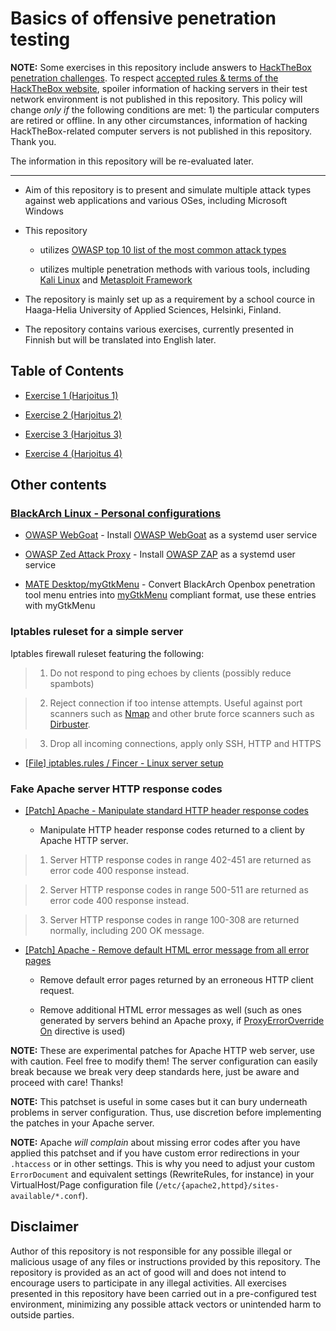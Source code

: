 # Basics of offensive penetration testing

**NOTE:** Some exercises in this repository include answers to [HackTheBox penetration challenges](https://www.hackthebox.eu/). To respect [accepted rules & terms of the HackTheBox website](https://www.hackthebox.eu/tos), spoiler information of hacking servers in their test network environment is not published in this repository. This policy will change *only if* the following conditions are met: 1) the particular computers are retired or offline. In any other circumstances, information of hacking HackTheBox-related computer servers is not published in this repository. Thank you.

The information in this repository will be re-evaluated later.

-------------------

- Aim of this repository is to present and simulate multiple attack types against web applications and various OSes, including Microsoft Windows

- This repository 

  - utilizes [OWASP top 10 list of the most common attack types](https://www.owasp.org/images/7/72/OWASP_Top_10-2017_%28en%29.pdf.pdf)

  - utilizes multiple penetration methods with various tools, including [Kali Linux](https://www.kali.org) and [Metasploit Framework](https://www.metasploit.com)

- The repository is mainly set up as a requirement by a school cource in Haaga-Helia University of Applied Sciences, Helsinki, Finland.

- The repository contains various exercises, currently presented in Finnish but will be translated into English later.

## Table of Contents

- [Exercise 1 (Harjoitus 1)](exercises/h1.md)

- [Exercise 2 (Harjoitus 2)](exercises/h2.md)

- [Exercise 3 (Harjoitus 3)](exercises/h3.md)

- [Exercise 4 (Harjoitus 4)](exercises/h4.md)

## Other contents

### [BlackArch Linux - Personal configurations](blackarch/)

  - [OWASP WebGoat](blackarch/webgoat) - Install [OWASP WebGoat](https://www.owasp.org/index.php/Category:OWASP_WebGoat_Project) as a systemd user service
  
  - [OWASP Zed Attack Proxy](blackarch/zaproxy-systemd) - Install [OWASP ZAP](https://www.owasp.org/index.php/OWASP_Zed_Attack_Proxy_Project) as a systemd user service
  
  - [MATE Desktop/myGtkMenu](blackarch/mate-desktop) - Convert BlackArch Openbox penetration tool menu entries into [myGtkMenu](https://sites.google.com/site/jvinla/mygtkmenu) compliant format, use these entries with myGtkMenu
  
### Iptables ruleset for a simple server

Iptables firewall ruleset featuring the following:

> 1) Do not respond to ping echoes by clients (possibly reduce spambots)

> 2) Reject connection if too intense attempts. Useful against port scanners such as [Nmap](https://nmap.org/) and other brute force scanners such as [Dirbuster](https://www.owasp.org/index.php/Category:OWASP_DirBuster_Project).

> 3) Drop all incoming connections, apply only SSH, HTTP and HTTPS

- [[File] iptables.rules / Fincer - Linux server setup](https://github.com/Fincer/linux-server-setup/blob/master/other/iptables.rules)

### Fake Apache server HTTP response codes

- [[Patch] Apache - Manipulate standard HTTP header response codes](https://github.com/Fincer/linux-server-setup/blob/master/patches/patch_apache_break_http_code_standard.patch)

  - Manipulate HTTP header response codes returned to a client by Apache HTTP server.
  
> 1) Server HTTP response codes in range 402-451 are returned as error code 400 response instead.
  
> 2) Server HTTP response codes in range 500-511 are returned as error code 400 response instead.
  
> 3) Server HTTP response codes in range 100-308 are returned normally, including 200 OK message.

- [[Patch] Apache - Remove default HTML error message from all error pages](https://github.com/Fincer/linux-server-setup/blob/master/patches/patch_apache_disable_html_errormsg.patch)

  - Remove default error pages returned by an erroneous HTTP client request.
  
  - Remove additional HTML error messages as well (such as ones generated by servers behind an Apache proxy, if [ProxyErrorOverride On](https://httpd.apache.org/docs/2.4/mod/mod_proxy.html#proxyerroroverride) directive is used)
  
**NOTE:** These are experimental patches for Apache HTTP web server, use with caution. Feel free to modify them! The server configuration can easily break because we break very deep standards here, just be aware and proceed with care! Thanks!

**NOTE:** This patchset is useful in some cases but it can bury underneath problems in server
configuration. Thus, use discretion before implementing the patches in your Apache server.

**NOTE:** Apache *will complain* about missing error codes after you have applied this patchset and if you have custom error redirections in your `.htaccess` or in other settings. This is why you need to adjust your custom `ErrorDocument` and equivalent settings (RewriteRules, for instance) in your VirtualHost/Page configuration file (`/etc/{apache2,httpd}/sites-available/*.conf`).

## Disclaimer

Author of this repository is not responsible for any possible illegal or malicious usage of any files or instructions provided by this repository. The repository is provided as an act of good will and does not intend to encourage users to participate in any illegal activities. All exercises presented in this repository have been carried out in a pre-configured test environment, minimizing any possible attack vectors or unintended harm to outside parties.
